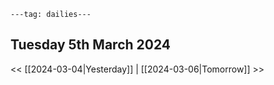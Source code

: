 ```
---tag: dailies---
```

## Tuesday 5th March 2024


<< [[2024-03-04|Yesterday]] | [[2024-03-06|Tomorrow]] >>




